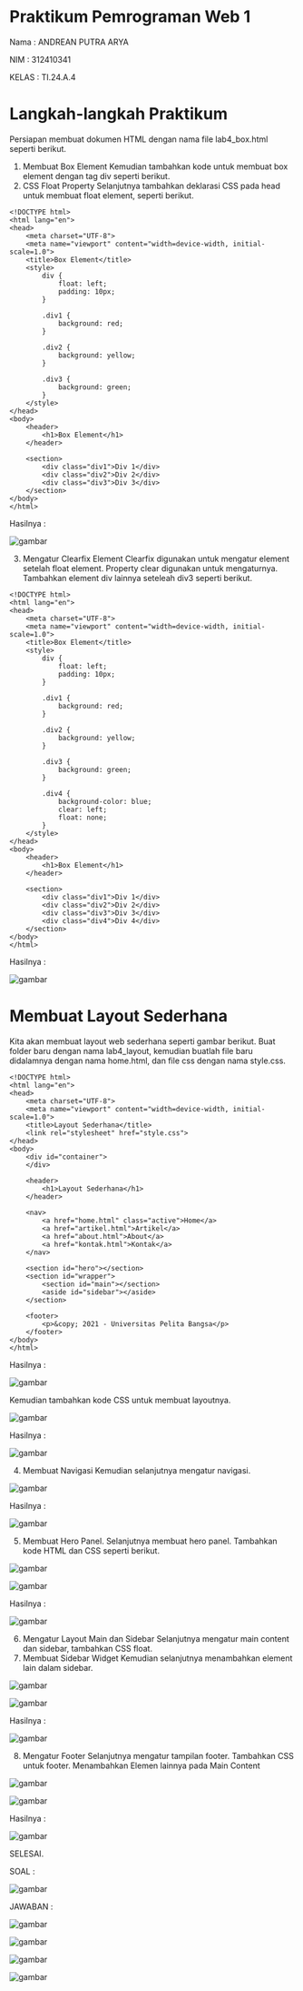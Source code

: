 # Praktikum Pemrograman Web 1
Nama : ANDREAN PUTRA ARYA

NIM : 312410341

KELAS : TI.24.A.4

# Langkah-langkah Praktikum
Persiapan membuat dokumen HTML dengan nama file lab4_box.html seperti berikut.
1. Membuat Box Element
Kemudian tambahkan kode untuk membuat box element dengan tag div seperti berikut.
2. CSS Float Property
Selanjutnya tambahkan deklarasi CSS pada head untuk membuat float element, seperti berikut.
```
<!DOCTYPE html>
<html lang="en">
<head>
    <meta charset="UTF-8">
    <meta name="viewport" content="width=device-width, initial-scale=1.0">
    <title>Box Element</title>
    <style>
        div {
            float: left;
            padding: 10px;
        }

        .div1 {
            background: red;
        }

        .div2 {
            background: yellow;
        }

        .div3 {
            background: green;
        }
    </style>
</head>
<body>
    <header>
        <h1>Box Element</h1>
    </header>

    <section>
        <div class="div1">Div 1</div>
        <div class="div2">Div 2</div>
        <div class="div3">Div 3</div>
    </section>
</body>
</html>
```
Hasilnya :

![gambar](https://github.com/andreanbadeh/Lab4Web/blob/bbb3fe82e45aa8f7e7731ad5ee152b00a160942c/image/Screenshot%20from%202025-10-15%2018-22-27.png)

3. Mengatur Clearfix Element
Clearfix digunakan untuk mengatur element setelah float element. Property clear digunakan untuk mengaturnya.
Tambahkan element div lainnya seteleah div3 seperti berikut.
```
<!DOCTYPE html>
<html lang="en">
<head>
    <meta charset="UTF-8">
    <meta name="viewport" content="width=device-width, initial-scale=1.0">
    <title>Box Element</title>
    <style>
        div {
            float: left;
            padding: 10px;
        }

        .div1 {
            background: red;
        }

        .div2 {
            background: yellow;
        }

        .div3 {
            background: green;
        }

        .div4 {
            background-color: blue;
            clear: left;
            float: none;
        }
    </style>
</head>
<body>
    <header>
        <h1>Box Element</h1>
    </header>

    <section>
        <div class="div1">Div 1</div>
        <div class="div2">Div 2</div>
        <div class="div3">Div 3</div>
        <div class="div4">Div 4</div>
    </section>
</body>
</html>
```

Hasilnya :

![gambar](https://github.com/andreanbadeh/Lab4Web/blob/a36089045570fb88111e6576aa8349f0d85e9515/image/Screenshot%20from%202025-10-15%2018-26-07.png)

# Membuat Layout Sederhana
Kita akan membuat layout web sederhana seperti gambar berikut. Buat folder baru dengan nama lab4_layout, kemudian buatlah file baru didalamnya dengan nama
home.html, dan file css dengan nama style.css.
```
<!DOCTYPE html>
<html lang="en">
<head>
    <meta charset="UTF-8">
    <meta name="viewport" content="width=device-width, initial-scale=1.0">
    <title>Layout Sederhana</title>
    <link rel="stylesheet" href="style.css">
</head>
<body>
    <div id="container">
    </div>

    <header>
        <h1>Layout Sederhana</h1>
    </header>

    <nav>
        <a href="home.html" class="active">Home</a>
        <a href="artikel.html">Artikel</a>
        <a href="about.html">About</a>
        <a href="kontak.html">Kontak</a>
    </nav>

    <section id="hero"></section>
    <section id="wrapper">
        <section id="main"></section>
        <aside id="sidebar"></aside>
    </section>

    <footer>
        <p>&copy; 2021 - Universitas Pelita Bangsa</p>
    </footer>
</body>
</html>
```

Hasilnya :

![gambar](https://github.com/andreanbadeh/Lab4Web/blob/93874f8e0f443e369ce96af819816f7c16863193/image/Screenshot%20from%202025-10-15%2018-29-22.png)

Kemudian tambahkan kode CSS untuk membuat layoutnya.

![gambar](https://raw.githubusercontent.com/M-Rakha/Lab4Web/767151efd3afce590d0588c422f4d87f713c6938/Cuplikan%20layar%202025-10-14%20102817.png)

Hasilnya : 

![gambar](https://raw.githubusercontent.com/M-Rakha/Lab4Web/767151efd3afce590d0588c422f4d87f713c6938/Cuplikan%20layar%202025-10-14%20102943.png)

4. Membuat Navigasi
Kemudian selanjutnya mengatur navigasi.

![gambar](https://raw.githubusercontent.com/M-Rakha/Lab4Web/75989d3deaecfd8262c9fab283925b90f886f5fa/code3css.png)

Hasilnya :

![gambar](https://raw.githubusercontent.com/M-Rakha/Lab4Web/75989d3deaecfd8262c9fab283925b90f886f5fa/Cuplikan%20layar%202025-10-14%20103338.png)

5. Membuat Hero Panel.
Selanjutnya membuat hero panel. Tambahkan kode HTML dan CSS seperti berikut.

![gambar](https://raw.githubusercontent.com/M-Rakha/Lab4Web/beb1e9efd51652b1a8eeb2d39f4997da3137dafc/code4html.png)

![gambar](https://raw.githubusercontent.com/M-Rakha/Lab4Web/beb1e9efd51652b1a8eeb2d39f4997da3137dafc/code4css.png)

Hasilnya :

![gambar](https://raw.githubusercontent.com/M-Rakha/Lab4Web/beb1e9efd51652b1a8eeb2d39f4997da3137dafc/Cuplikan%20layar%202025-10-14%20111044.png)

6. Mengatur Layout Main dan Sidebar
Selanjutnya mengatur main content dan sidebar, tambahkan CSS float.
7. Membuat Sidebar Widget
Kemudian selanjutnya menambahkan element lain dalam sidebar.

![gambar](https://raw.githubusercontent.com/M-Rakha/Lab4Web/6f13a67b7e6e222ac4065429adcfb80290b0c8d4/Cuplikan%20layar%202025-10-14%20230740.png)

![gambar](https://raw.githubusercontent.com/M-Rakha/Lab4Web/6f13a67b7e6e222ac4065429adcfb80290b0c8d4/Cuplikan%20layar%202025-10-14%20231023.png)

Hasilnya :

![gambar](https://raw.githubusercontent.com/M-Rakha/Lab4Web/6f13a67b7e6e222ac4065429adcfb80290b0c8d4/Cuplikan%20layar%202025-10-14%20231114.png)

8. Mengatur Footer
Selanjutnya mengatur tampilan footer. Tambahkan CSS untuk footer.
Menambahkan Elemen lainnya pada Main Content

![gambar](https://raw.githubusercontent.com/M-Rakha/Lab4Web/12d6fbb00063df042e3215f1ea8ee16bc1cd05a0/Cuplikan%20layar%202025-10-14%20231603.png)

![gambar](https://raw.githubusercontent.com/M-Rakha/Lab4Web/12d6fbb00063df042e3215f1ea8ee16bc1cd05a0/Cuplikan%20layar%202025-10-14%20231747.png)

Hasilnya : 

![gambar](https://raw.githubusercontent.com/M-Rakha/Lab4Web/12d6fbb00063df042e3215f1ea8ee16bc1cd05a0/Cuplikan%20layar%202025-10-14%20231821.png)

SELESAI.

SOAL :

![gambar](https://raw.githubusercontent.com/M-Rakha/Lab4Web/e5bada50c537c9cb8aab323c78be291fb0a12a7b/Cuplikan%20layar%202025-10-14%20232155.png)

JAWABAN :

![gambar](https://raw.githubusercontent.com/M-Rakha/Lab4Web/c032fbecf6226ebd0f19445b167db11328e33795/code5html.png)

![gambar](https://raw.githubusercontent.com/M-Rakha/Lab4Web/c032fbecf6226ebd0f19445b167db11328e33795/code6html.png)

![gambar](https://raw.githubusercontent.com/M-Rakha/Lab4Web/c032fbecf6226ebd0f19445b167db11328e33795/Cuplikan%20layar%202025-10-14%20233255.png)

![gambar](https://raw.githubusercontent.com/M-Rakha/Lab4Web/c032fbecf6226ebd0f19445b167db11328e33795/Cuplikan%20layar%202025-10-14%20233306.png)
